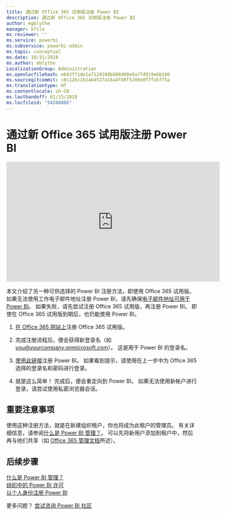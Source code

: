 ```yaml
---
title: 通过新 Office 365 试用版注册 Power BI
description: 通过新 Office 365 试用版注册 Power BI
author: mgblythe
manager: kfile
ms.reviewer: ''
ms.service: powerbi
ms.subservice: powerbi-admin
ms.topic: conceptual
ms.date: 10/31/2018
ms.author: mblythe
LocalizationGroup: Administration
ms.openlocfilehash: e603ff1de1a7129280b888d08e9a77d919ebb186
ms.sourcegitcommit: c8c126c1b2ab4527a16a4fb8f5208e0f7fa5ff5a
ms.translationtype: HT
ms.contentlocale: zh-CN
ms.lasthandoff: 01/15/2019
ms.locfileid: "54280806"
---
```

# <a name="signing-up-for-power-bi-with-a-new-office-365-trial"></a>通过新 Office 365 试用版注册 Power BI

<iframe width="560" height="315" src="https://www.youtube.com/embed/gbSuFST-Nx4?showinfo=0" frameborder="0" allowfullscreen></iframe>

本文介绍了另一种可供选择的 Power BI 注册方法，即使用 Office 365 试用版。 如果无法使用工作电子邮件地址注册 Power BI，请先确保[电子邮件地址可用于 Power BI](service-self-service-signup-for-power-bi.md#supported-email-addresses)。 如果失败，请先尝试注册 Office 365 试用版，再注册 Power BI。 即使在 Office 365 试用版到期后，也仍能使用 Power BI。

1. [在 Office 365 网站上](https://go.microsoft.com/fwlink/p/?LinkID=403802)注册 Office 365 试用版。

1. 完成注册流程后，便会获得新登录名（如 you@yourcompany.onmicrosoft.com）。 这是用于 Power BI 的登录名。

1. [使用此链接](https://app.powerbi.com/signupredirect?pbi_source=web)注册 Power BI。 如果看到提示，请使用在上一步中为 Office 365 选择的登录名和密码进行登录。

1. 就是这么简单！ 完成后，便会重定向到 Power BI。 如果无法使用新帐户进行登录，请尝试使用私密浏览器会话。

## <a name="important-considerations"></a>重要注意事项

使用这种注册方法，就是在新建组织租户，你也将成为此租户的管理员。 有关详细信息，请参阅[什么是 Power BI 管理？](service-admin-administering-power-bi-in-your-organization.md)。 可以先将新用户添加到租户中，然后再与他们共享（如 [Office 365 管理文档](https://support.office.com/en-sg/article/Add-users-individually-to-Office-365---Admin-Help-1970f7d6-03b5-442f-b385-5880b9c256ec?ui=en-US&rs=en-SG&ad=SG)所述）。

## <a name="next-steps"></a>后续步骤

[什么是 Power BI 管理？](service-admin-administering-power-bi-in-your-organization.md)  
[组织中的 Power BI 许可](service-admin-licensing-organization.md)  
[以个人身份注册 Power BI](service-self-service-signup-for-power-bi.md)

更多问题？ [尝试咨询 Power BI 社区](http://community.powerbi.com/)